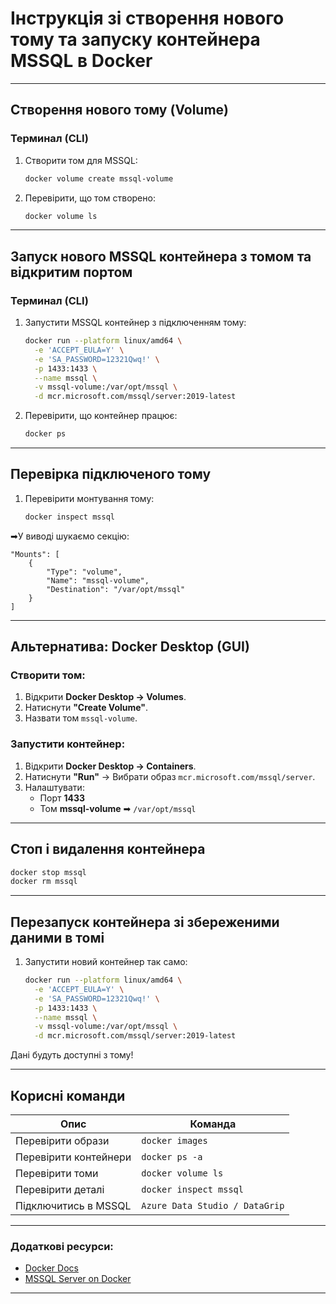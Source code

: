 # Інструкція зі створення нового тому та запуску контейнера MSSQL в Docker

---

## Створення нового тому (Volume)

### Терминал (CLI)

1. Створити том для MSSQL:
   ```bash
   docker volume create mssql-volume
   ```

2. Перевірити, що том створено:
   ```bash
   docker volume ls
   ```
---

## Запуск нового MSSQL контейнера з томом та відкритим портом

### Терминал (CLI)

1. Запустити MSSQL контейнер з підключенням тому:
   ```bash
   docker run --platform linux/amd64 \
     -e 'ACCEPT_EULA=Y' \
     -e 'SA_PASSWORD=12321Qwq!' \
     -p 1433:1433 \
     --name mssql \
     -v mssql-volume:/var/opt/mssql \
     -d mcr.microsoft.com/mssql/server:2019-latest
   ```

2. Перевірити, що контейнер працює:
   ```bash
   docker ps
   ```
---

## Перевірка підключеного тому

1. Перевірити монтування тому:
   ```bash
   docker inspect mssql
   ```

➡У виводі шукаємо секцію:
```
"Mounts": [
    {
        "Type": "volume",
        "Name": "mssql-volume",
        "Destination": "/var/opt/mssql"
    }
]
```

---

## Альтернатива: Docker Desktop (GUI)

### Створити том:
1. Відкрити **Docker Desktop → Volumes**.
2. Натиснути **"Create Volume"**.
3. Назвати том `mssql-volume`.

### Запустити контейнер:
1. Відкрити **Docker Desktop → Containers**.
2. Натиснути **"Run"** → Вибрати образ `mcr.microsoft.com/mssql/server`.
3. Налаштувати:
   - Порт **1433**
   - Том **mssql-volume** ➡ `/var/opt/mssql`

---

## Стоп і видалення контейнера 

```bash
docker stop mssql
docker rm mssql
```

---

## Перезапуск контейнера зі збереженими даними в томі
1. Запустити новий контейнер так само:
   ```bash
   docker run --platform linux/amd64 \
     -e 'ACCEPT_EULA=Y' \
     -e 'SA_PASSWORD=12321Qwq!' \
     -p 1433:1433 \
     --name mssql \
     -v mssql-volume:/var/opt/mssql \
     -d mcr.microsoft.com/mssql/server:2019-latest
   ```

Дані будуть доступні з тому!

---

## Корисні команди
| Опис                  | Команда                                   |
|-----------------------|-------------------------------------------|
| Перевірити образи     | `docker images`                          |
| Перевірити контейнери | `docker ps -a`                           |
| Перевірити томи       | `docker volume ls`                       |
| Перевірити деталі     | `docker inspect mssql`                   |
| Підключитись в MSSQL  | `Azure Data Studio / DataGrip`           |

---

### Додаткові ресурси:
- [Docker Docs](https://docs.docker.com/)
- [MSSQL Server on Docker](https://learn.microsoft.com/en-us/sql/linux/quickstart-install-connect-docker)

---

